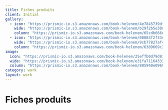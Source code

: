 ```yaml
---
title: Fiches produits
client: Initial
gallery:
  - icon: "https://prismic-io.s3.amazonaws.com/book-helenem/4e7845739df53abdeed1bd5e9ebb8436215bbd6b.jpg"
    wide: "https://prismic-io.s3.amazonaws.com/book-helenem/b29f2b5e30dac5445d46355799e784c8d34c1be3.jpg"
    column: "https://prismic-io.s3.amazonaws.com/book-helenem/65cdb666dc2e69d379d0a2708ed07a83155cef92.jpg"
  - icon: "https://prismic-io.s3.amazonaws.com/book-helenem/08083f2f33c83c7c6d1c1ad04502f07efcabc224.jpg"
    wide: "https://prismic-io.s3.amazonaws.com/book-helenem/9cb77827af4054aa1f17c4086405efcc84e0d9dd.jpg"
    column: "https://prismic-io.s3.amazonaws.com/book-helenem/6389669c353be19b0678a3854ed35cdbe0a4fd6c.jpg"
image:
  icon: "https://prismic-io.s3.amazonaws.com/book-helenem/25effb0d79d81298b15b320321e3ed12fc0d20ae.jpg"
  wide: "https://prismic-io.s3.amazonaws.com/book-helenem/e31fa711643334463b18b18bdb81967de94a5822.jpg"
  column: "https://prismic-io.s3.amazonaws.com/book-helenem/805940e09694d7daf20fd0f7141158f102fac378.jpg"
category: work
layout: work
---
```

# Fiches produits
